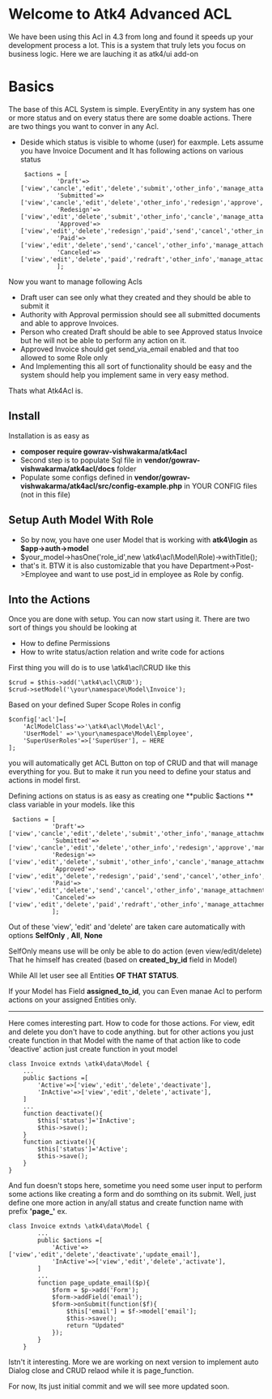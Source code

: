 # Welcome to Atk4 Advanced ACL

We have been using this Acl in 4.3 from long and found it speeds up your development process a lot. This is a system that truly lets you focus on business logic. Here we are lauching it as atk4/ui add-on

# Basics

The base of this ACL System is simple. EveryEntity in any system has one or more status and on every status there are some doable actions. There are two things you want to conver in any Acl.

- Deside which status is visible to whome (user) for eaxmple.
	Lets assume you have Invoice Document and It has following actions on various status
	
   

  

       $actions = [
        		'Draft'=>['view','cancle','edit','delete','submit','other_info','manage_attachments','communication'],
        		'Submitted'=>['view','cancle','edit','delete','other_info','redesign','approve','manage_attachments','print_document','communication'],
        		'Redesign'=>['view','edit','delete','submit','other_info','cancle','manage_attachments','communication'],
        		'Approved'=>['view','edit','delete','redesign','paid','send','cancel','other_info','manage_attachments','print_document','communication'],
        		'Paid'=>['view','edit','delete','send','cancel','other_info','manage_attachments','print_document','communication'],
        		'Canceled'=>['view','edit','delete','paid','redraft','other_info','manage_attachments','communication']
        		];

Now you want to manage following Acls
- Draft user can see only what they created and they should be able to submit it
- Authority with Approval permission should see all submitted documents and able to approve Invoices.
- Person who created Draft should be able to see Approved status Invoice but he will not be able to perform any action on it.
- Approved Invoice should get send_via_email enabled and that too allowed to some Role only
- And Implementing this all sort of functionality should be easy and the system should help you implement same in very easy method.

Thats what Atk4Acl is.

 
## Install

Installation is as easy as
- **composer require gowrav-vishwakarma/atk4acl**
- Second step is to populate Sql file in **vendor/gowrav-vishwakarma/atk4acl/docs** folder
- Populate some configs defined in **vendor/gowrav-vishwakarma/atk4acl/src/config-example.php** in YOUR CONFIG files (not in this file)

## Setup Auth Model With Role

- So by now, you have one user Model that is working with **atk4\login** as **$app->auth->model**
- $your_model->hasOne('role_id',new \atk4\acl\Model\Role)->withTitle();
- that's it. BTW it is also customizable that you have Department->Post->Employee and want to use post_id in employee as Role by config.
        
## Into the Actions

Once you are done with setup. You can now start using it. There are two sort of things you should be looking at

- How to define Permissions
- How to write status/action relation and write code for actions

First thing you will do is to use \atk4\acl\CRUD like this

    $crud = $this->add('\atk4\acl\CRUD');
    $crud->setModel('\your\namespace\Model\Invoice');

Based on your defined Super Scope Roles in config 

    $config['acl']=[
		'AclModelClass'=>'\atk4\acl\Model\Acl',
		'UserModel' =>'\your\namespace\Model\Employee',
		'SuperUserRoles'=>['SuperUser'], ⇐ HERE
	];

you will automatically get ACL Button on top of CRUD and that will manage everything for you. But to make it run you need to define your status and actions in model first.

Defining actions on status is as easy as creating one **public $actions ** class variable in your models. like this
  

     $actions = [
        		'Draft'=>['view','cancle','edit','delete','submit','other_info','manage_attachments','communication'],
        		'Submitted'=>['view','cancle','edit','delete','other_info','redesign','approve','manage_attachments','print_document','communication'],
        		'Redesign'=>['view','edit','delete','submit','other_info','cancle','manage_attachments','communication'],
        		'Approved'=>['view','edit','delete','redesign','paid','send','cancel','other_info','manage_attachments','print_document','communication'],
        		'Paid'=>['view','edit','delete','send','cancel','other_info','manage_attachments','print_document','communication'],
        		'Canceled'=>['view','edit','delete','paid','redraft','other_info','manage_attachments','communication']
        		];

Out of these 'view', 'edit' and 'delete' are taken care automatically with options **SelfOnly** , **All**, **None**

SelfOnly means use will be only be able to do action (even view/edit/delete) That he himself has created (based on **created_by_id** field in Model) 

While All let user see all Entities **OF THAT STATUS**.

If your Model has Field **assigned_to_id**, you can Even manae Acl to perform actions on your assigned Entities only.

--- 

Here comes interesting part. 
How to code for those actions. For view, edit and delete you don't have to code anything. but for other actions you just create function in that Model with the name of that action like to code 'deactive' action just create function in yout model

    class Invoice extnds \atk4\data\Model {
		...
		public $actions =[
			'Active'=>['view','edit','delete','deactivate'],
			'InActive'=>['view','edit','delete','activate'],
		]
		...
		function deactivate(){
			$this['status']='InActive';
			$this->save();
		}
		function activate(){
			$this['status']='Active';
			$this->save();
		}
    }

And fun doesn't stops here, sometime you need some user input to perform some actions like creating a form and do somthing on its submit.
Well, just define one more action in any/all status and create function name with prefix **'page_'** ex.

    class Invoice extnds \atk4\data\Model {
    		...
    		public $actions =[
    			'Active'=>['view','edit','delete','deactivate','update_email'],
    			'InActive'=>['view','edit','delete','activate'],
    		]
    		...
    		function page_update_email($p){
	    		$form = $p->add('Form');
	    		$form->addField('email');
	    		$form->onSubmit(function($f){
		    		$this['email'] = $f->model['email'];
		    		$this->save();
		    		return "Updated"
	    		});
    		}
        }

Istn't it interesting. More we are working on next version to implement auto Dialog close and CRUD relaod while it is page_function.

For now, Its just initial commit and we will see more updated soon. 
